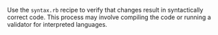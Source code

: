 Use the `syntax.rb` recipe to verify that changes result in
syntactically correct code. This process may involve compiling the code
or running a validator for interpreted languages.